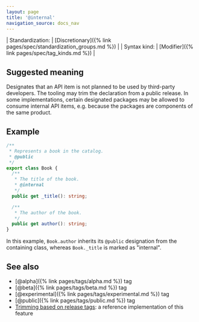 ```yaml
---
layout: page
title: '@internal'
navigation_source: docs_nav
---
```


| Standardization: | [Discretionary]({% link pages/spec/standardization_groups.md %}) |
| Syntax kind: | [Modifier]({% link pages/spec/tag_kinds.md %}) |

## Suggested meaning

Designates that an API item is not planned to be used by third-party developers. The tooling may trim the
declaration from a public release. In some implementations, certain designated packages may be allowed to
consume internal API items, e.g. because the packages are components of the same product.

## Example

```ts
/**
 * Represents a book in the catalog.
 * @public
 */
export class Book {
  /**
   * The title of the book.
   * @internal
   */
  public get _title(): string;

  /**
   * The author of the book.
   */
  public get author(): string;
}
```

In this example, `Book.author` inherits its `@public` designation from the containing class,
whereas `Book._title` is marked as "internal".

## See also

- [@alpha]({% link pages/tags/alpha.md %}) tag
- [@beta]({% link pages/tags/beta.md %}) tag
- [@experimental]({% link pages/tags/experimental.md %}) tag
- [@public]({% link pages/tags/public.md %}) tag
- [Trimming based on release tags](https://api-extractor.com/pages/setup/configure_rollup/#trimming-based-on-release-tags):
  a reference implementation of this feature
